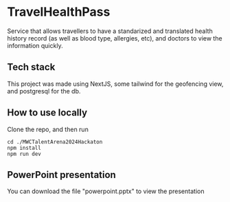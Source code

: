 # TravelHealthPass

Service that allows travellers to have a standarized and translated health
history record (as well as blood type, allergies, etc), and doctors to view the
information quickly.

## Tech stack

This project was made using NextJS, some tailwind for the geofencing view, and
postgresql for the db.

## How to use locally

Clone the repo, and then run

```
cd ./MWCTalentArena2024Hackaton
npm install
npm run dev
```

## PowerPoint presentation

You can download the file "powerpoint.pptx" to view the presentation
